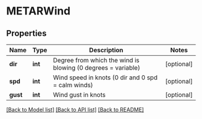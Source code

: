 # METARWind

## Properties
Name | Type | Description | Notes
------------ | ------------- | ------------- | -------------
**dir** | **int** | Degree from which the wind is blowing (0 degrees &#x3D; variable) | [optional] 
**spd** | **int** | Wind speed in knots (0 dir and 0 spd &#x3D; calm winds) | [optional] 
**gust** | **int** | Wind gust in knots | [optional] 

[[Back to Model list]](../README.md#documentation-for-models) [[Back to API list]](../README.md#documentation-for-api-endpoints) [[Back to README]](../README.md)


